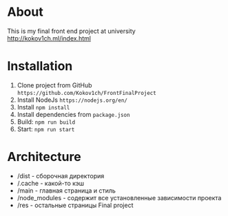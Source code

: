 # About
This is my final front end project at university
<br>
http://kokov1ch.ml/index.html
# Installation
1. Clone project from GitHub `https://github.com/Kokov1ch/FrontFinalProject`
2. Install NodeJs `https://nodejs.org/en/`
3. Install `npm install`
4. Install dependencies from `package.json`
5. Build: `npm run build`
6. Start: `npm run start`
# Architecture
- /dist - сборочная директория
- /.cache - какой-то кэш
- /main - главная страница и стиль
- /node_modules - содержит все установленные зависимости проекта
- /res - остальные страницы
Final project
